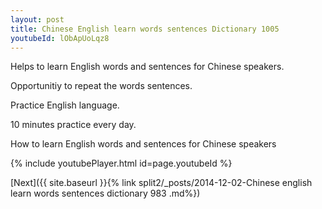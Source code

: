 ```yaml
---
layout: post
title: Chinese English learn words sentences Dictionary 1005 
youtubeId: lObApUoLqz8
---
```

 
 
Helps to learn English words and sentences for Chinese speakers.

Opportunitiy to repeat the words sentences. 

Practice English language. 
 
10 minutes practice every day. 
 
How to learn English words and sentences for Chinese speakers 
 
{% include youtubePlayer.html id=page.youtubeId %}
 
 
[Next]({{ site.baseurl }}{% link  split2/_posts/2014-12-02-Chinese english learn words sentences dictionary 983 .md%})
 
